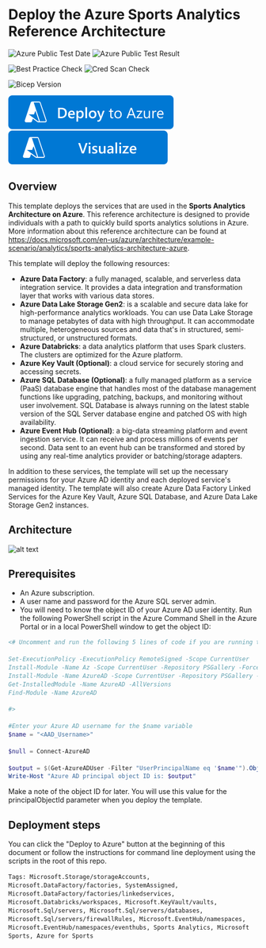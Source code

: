 # Deploy the Azure Sports Analytics Reference Architecture

![Azure Public Test Date](https://azurequickstartsservice.blob.core.windows.net/badges/sports-analytics-architecture/PublicLastTestDate.svg)
![Azure Public Test Result](https://azurequickstartsservice.blob.core.windows.net/badges/sports-analytics-architecture/PublicDeployment.svg)

![Best Practice Check](https://azurequickstartsservice.blob.core.windows.net/badges/sports-analytics-architecture/BestPracticeResult.svg)
![Cred Scan Check](https://azurequickstartsservice.blob.core.windows.net/badges/sports-analytics-architecture/CredScanResult.svg)

![Bicep Version](https://azurequickstartsservice.blob.core.windows.net/badges/sports-analytics-architecture/BicepVersion.svg)

[![Deploy To Azure](https://raw.githubusercontent.com/Azure/azure-quickstart-templates/master/1-CONTRIBUTION-GUIDE/images/deploytoazure.svg?sanitize=true)](https://portal.azure.com/#create/Microsoft.Template/uri/https%3A%2F%2Fraw.githubusercontent.com%2FAzure%2Fazure-quickstart-templates%2Fmaster%2Fsports-analytics-architecture%2Fazuredeploy.json)
[![Visualize](https://raw.githubusercontent.com/Azure/azure-quickstart-templates/master/1-CONTRIBUTION-GUIDE/images/visualizebutton.svg?sanitize=true)](http://armviz.io/#/?load=https%3A%2F%2Fraw.githubusercontent.com%2FAzure%2Fazure-quickstart-templates%2Fmaster%2Fsports-analytics-architecture%2Fazuredeploy.json)


## Overview
This template deploys the services that are used in the **Sports Analytics Architecture on Azure**. This reference architecture is designed to provide individuals with a path to quickly build sports analytics solutions in Azure. More information about this reference architecture can be found at https://docs.microsoft.com/en-us/azure/architecture/example-scenario/analytics/sports-analytics-architecture-azure.

This template will deploy the following resources:
- **Azure Data Factory**: a fully managed, scalable, and serverless data integration service. It provides a data integration and transformation layer that works with various data stores.
- **Azure Data Lake Storage Gen2**: is a scalable and secure data lake for high-performance analytics workloads. You can use Data Lake Storage to manage petabytes of data with high throughput. It can accommodate multiple, heterogeneous sources and data that's in structured, semi-structured, or unstructured formats.
- **Azure Databricks**: a data analytics platform that uses Spark clusters. The clusters are optimized for the Azure platform.
- **Azure Key Vault (Optional)**: a cloud service for securely storing and accessing secrets.
- **Azure SQL Database (Optional)**: a fully managed platform as a service (PaaS) database engine that handles most of the database management functions like upgrading, patching, backups, and monitoring without user involvement. SQL Database is always running on the latest stable version of the SQL Server database engine and patched OS with high availability.
- **Azure Event Hub (Optional)**: a big-data streaming platform and event ingestion service. It can receive and process millions of events per second. Data sent to an event hub can be transformed and stored by using any real-time analytics provider or batching/storage adapters.

In addition to these services, the template will set up the necessary permissions for your Azure AD identity and each deployed service's managed identity. The template will also create Azure Data Factory Linked Services for the Azure Key Vault, Azure SQL Database, and Azure Data Lake Storage Gen2 instances.

## Architecture
![alt text](/images/sports-analytics-azure-reference-architecture.png)

## Prerequisites

- An Azure subscription.
- A user name and password for the Azure SQL server admin.
- You will need to know the object ID of your Azure AD user identity. Run the following PowerShell script in the Azure Command Shell in the Azure Portal or in a local PowerShell window to get the object ID:

```powershell
<# Uncomment and run the following 5 lines of code if you are running the script locally and the AzureAD PowerShell module is not installed:

Set-ExecutionPolicy -ExecutionPolicy RemoteSigned -Scope CurrentUser
Install-Module -Name Az -Scope CurrentUser -Repository PSGallery -Force
Install-Module -Name AzureAD -Scope CurrentUser -Repository PSGallery -Force
Get-InstalledModule -Name AzureAD -AllVersions
Find-Module -Name AzureAD

#>

#Enter your Azure AD username for the $name variable 
$name = "<AAD_Username>"

$null = Connect-AzureAD

$output = $(Get-AzureADUser -Filter "UserPrincipalName eq '$name'").ObjectId
Write-Host "Azure AD principal object ID is: $output"
```
Make a note of the object ID for later. You will use this value for the principalObjectId parameter when you deploy the template.

## Deployment steps

You can click the "Deploy to Azure" button at the beginning of this document or follow the instructions for command line deployment using the scripts in the root of this repo.

`Tags: Microsoft.Storage/storageAccounts, Microsoft.DataFactory/factories, SystemAssigned, Microsoft.DataFactory/factories/linkedservices, Microsoft.Databricks/workspaces, Microsoft.KeyVault/vaults, Microsoft.Sql/servers, Microsoft.Sql/servers/databases, Microsoft.Sql/servers/firewallRules, Microsoft.EventHub/namespaces, Microsoft.EventHub/namespaces/eventhubs, Sports Analytics, Microsoft Sports, Azure for Sports`
